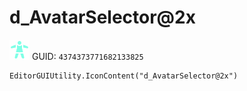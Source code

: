 # d_AvatarSelector@2x
![](/img/d_AvatarSelector@2x.png)
GUID: `4374373771682133825`
```
EditorGUIUtility.IconContent("d_AvatarSelector@2x")
```

